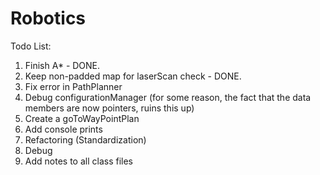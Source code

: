 # Robotics
Todo List:
  1. Finish A* - DONE.
  2. Keep non-padded map for laserScan check - DONE.
  3. Fix error in PathPlanner
  4. Debug configurationManager (for some reason, the fact that the data members are now pointers, ruins this up)
  5. Create a goToWayPointPlan
  6. Add console prints
  7. Refactoring (Standardization)
  8. Debug
  9. Add notes to all class files
